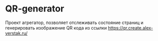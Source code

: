 ﻿# QR-generator
Проект агрегатор, позволяет отслеживать состояние страниц и генерировать изображение QR кода из ссылки
https://qr.create.alex-verstak.ru/
